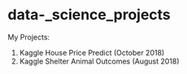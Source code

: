 # data-_science_projects
My Projects:
1. Kaggle House Price Predict (October 2018)
2. Kaggle Shelter Animal Outcomes (August 2018)
